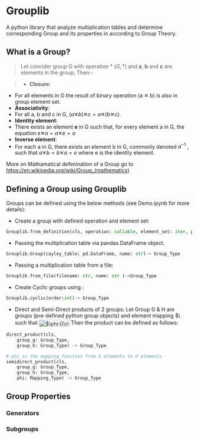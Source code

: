 # Grouplib
A python library that analyze multiplication tables and determine corresponding Group and its properties in according to Group Theory.

## What is a Group?
> Let concider group G with operation * $(G,*)$ and <b>a</b>, <b>b</b> and <b>c</b> are elements in the group; Then:-
    
>- **Closure**: 
 - For all elements in G the result of binary operation (a ✕ b) is also in group element set.
- **Associativity**:
 - For all a, b and c in G, $(a ✕ b) ✕ c = a ✕ (b ✕ c)$.
- **Identity element**:
 - There exists an element **e** in G such that, for every element a in G, the equation 
$e ✕ a = a ✕ e = a$
- **Inverse element**:
 - For each a in G, there exists an element b in G, commonly denoted $a^{-1}$ , such that 
$a ✕ b = b ✕ a = e$
where e is the identity element.

More on Mathamatical defenination of a Group go to https://en.wikipedia.org/wiki/Group_(mathematics)


## Defining a Group using Grouplib

Groups can be defined using the below methods (see Demo.ipynb for more details):
- Create a group with defined operation and element set:
```python
Grouplib.from_definition(cls, operation: callable, element_set: iter, parse: callable=str, name: str)-> Group_Type
```
- Passing the multiplication table via pandas.DataFrame object.
```python
Grouplib.Group(cayley_table: pd.DataFrame, name: str)-> Group_Type
```
- Passing a multiplication table from a file:
```python
Grouplib.from_file(filename: str, name: str )->Group_Type
```
- Create Cyclic groups using :
```python 
Grouplib.cyclic(order:int)-> Group_Type
```
- Direct and Semi-Direct products of 2 groups:
Let Group G & H are groups (pre-defined python group objects) and  element mapping <img src="http://bit.ly/2xJLjLF" align="center" border="0" alt="$\phi$ " width="17" height="19" /> such that <img src="http://bit.ly/2sycHHo" align="center" border="0" alt="$\phi:G\rightarrow H$ " width="83" height="19" />
Then the product can be defined as follows:

```python
direct_product(cls,
	group_g: Group_Type,
	group_h: Group_Type) -> Group_Type

# phi is the mapping function from G elements to H elements 
semidirect_product(cls,
	group_g: Group_Type,
	group_h: Group_Type,
	phi: Mapping_Type) -> Group_Type
```

## Group Properties
### Generators

### Subgroups






